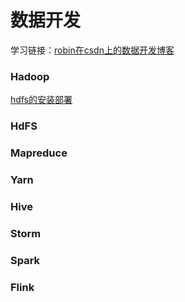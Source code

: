 # 数据开发 
学习链接：[robin在csdn上的数据开发博客](https://blog.csdn.net/qq_41848006/column/info/31434)

### Hadoop

[hdfs的安装部署](https://github.com/RobinOfSky/Big-DATA/blob/master/HDFS%E7%9A%84%E9%9B%86%E7%BE%A4%E9%85%8D%E7%BD%AE.md)
### HdFS

### Mapreduce

### Yarn

### Hive

### Storm

### Spark

### Flink


